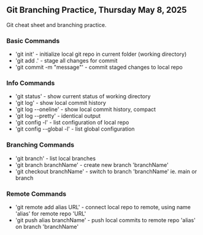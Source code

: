## Git Branching Practice, Thursday May 8, 2025

Git cheat sheet and branching practice.

### Basic Commands

* 'git init' - initialize local git repo in current folder (working directory)
* 'git add .' - stage all changes for commit
* 'git commit -m "message"' - commit staged changes to local repo

### Info Commands

* 'git status' - show current status of working directory
* 'git log' - show local commit history
* 'git log --oneline' - show local commit history, compact
* 'git log --pretty' - identical output
* 'git config -l' - list configuration of local repo
* 'git config --global -l' - list global configuration

### Branching Commands
* 'git branch' - list local branches
* 'git branch branchName' - create new branch 'branchName'
* 'git checkout branchName' - switch to branch 'branchName' ie. main or branch

### Remote Commands
* 'git remote add alias URL' - connect local repo to remote, using name 'alias' for remote repo 'URL'
* 'git push alias branchName' - push local commits to remote repo 'alias' on branch 'branchName'